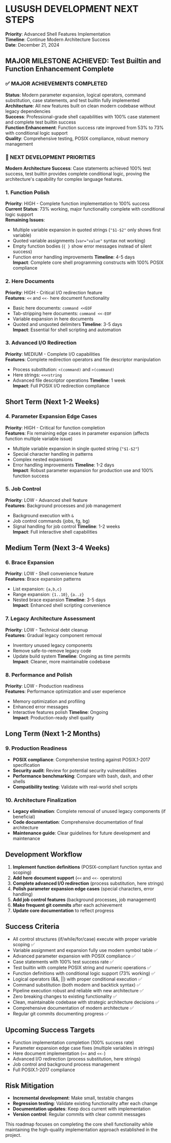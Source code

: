 # LUSUSH DEVELOPMENT NEXT STEPS

**Priority**: Advanced Shell Features Implementation  
**Timeline**: Continue Modern Architecture Success  
**Date**: December 21, 2024

## MAJOR MILESTONE ACHIEVED: Test Builtin and Function Enhancement Complete

### ✅ MAJOR ACHIEVEMENTS COMPLETED
**Status**: Modern parameter expansion, logical operators, command substitution, case statements, and test builtin fully implemented  
**Architecture**: All new features built on clean modern codebase without legacy dependencies  
**Success**: Professional-grade shell capabilities with 100% case statement and complete test builtin success  
**Function Enhancement**: Function success rate improved from 53% to 73% with conditional logic support  
**Quality**: Comprehensive testing, POSIX compliance, robust memory management

### 🎯 NEXT DEVELOPMENT PRIORITIES

**Modern Architecture Success**: Case statements achieved 100% test success, test builtin provides complete conditional logic, proving the architecture's capability for complex language features.

### 1. Function Polish
**Priority**: HIGH - Complete function implementation to 100% success  
**Current Status**: 73% working, major functionality complete with conditional logic support  
**Remaining Issues**:
- Multiple variable expansion in quoted strings (`"$1-$2"` only shows first variable)
- Quoted variable assignments (`var="value"` syntax not working)
- Empty function bodies (`{ }` show error messages instead of silent success)
- Function error handling improvements
**Timeline**: 4-5 days  
**Impact**: Complete core shell programming constructs with 100% POSIX compliance

### 2. Here Documents
**Priority**: HIGH - Critical I/O redirection feature  
**Features**: `<<` and `<<-` here document functionality  
- Basic here documents: `command <<EOF`
- Tab-stripping here documents: `command <<-EOF`
- Variable expansion in here documents
- Quoted and unquoted delimiters
**Timeline**: 3-5 days  
**Impact**: Essential for shell scripting and automation

### 3. Advanced I/O Redirection
**Priority**: MEDIUM - Complete I/O capabilities  
**Features**: Complete redirection operators and file descriptor manipulation  
- Process substitution: `<(command)` and `>(command)`
- Here strings: `<<<string`
- Advanced file descriptor operations
**Timeline**: 1 week  
**Impact**: Full POSIX I/O redirection compliance

## Short Term (Next 1-2 Weeks)

### 4. Parameter Expansion Edge Cases
**Priority**: HIGH - Critical for function completion  
**Features**: Fix remaining edge cases in parameter expansion (affects function multiple variable issue)  
- Multiple variable expansion in single quoted string (`"$1-$2"`)
- Special character handling in patterns
- Complex nested expansions
- Error handling improvements
**Timeline**: 1-2 days  
**Impact**: Robust parameter expansion for production use and 100% function success

### 5. Job Control
**Priority**: LOW - Advanced shell feature  
**Features**: Background processes and job management  
- Background execution with `&`
- Job control commands (jobs, fg, bg)
- Signal handling for job control
**Timeline**: 1-2 weeks  
**Impact**: Full interactive shell capabilities

## Medium Term (Next 3-4 Weeks)

### 6. Brace Expansion
**Priority**: LOW - Shell convenience feature  
**Features**: Brace expansion patterns  
- List expansion: `{a,b,c}`
- Range expansion: `{1..10}`, `{a..z}`
- Nested brace expansion
**Timeline**: 3-5 days  
**Impact**: Enhanced shell scripting convenience

### 7. Legacy Architecture Assessment
**Priority**: LOW - Technical debt cleanup  
**Features**: Gradual legacy component removal  
- Inventory unused legacy components
- Remove safe-to-remove legacy code
- Update build system
**Timeline**: Ongoing as time permits  
**Impact**: Cleaner, more maintainable codebase

### 8. Performance and Polish
**Priority**: LOW - Production readiness  
**Features**: Performance optimization and user experience  
- Memory optimization and profiling
- Enhanced error messages
- Interactive features polish
**Timeline**: Ongoing  
**Impact**: Production-ready shell quality

## Long Term (Next 1-2 Months)

### 9. Production Readiness
- **POSIX compliance**: Comprehensive testing against POSIX.1-2017 specification
- **Security audit**: Review for potential security vulnerabilities
- **Performance benchmarking**: Compare with bash, dash, and other shells
- **Compatibility testing**: Validate with real-world shell scripts

### 10. Architecture Finalization
- **Legacy elimination**: Complete removal of unused legacy components (if beneficial)
- **Code documentation**: Comprehensive documentation of final architecture
- **Maintenance guide**: Clear guidelines for future development and maintenance

## Development Workflow

1. **Implement function definitions** (POSIX-compliant function syntax and scoping)
2. **Add here document support** (`<<` and `<<-` operators)
3. **Complete advanced I/O redirection** (process substitution, here strings)
4. **Polish parameter expansion edge cases** (special characters, error handling)
5. **Add job control features** (background processes, job management)
6. **Make frequent git commits** after each achievement
7. **Update core documentation** to reflect progress

## Success Criteria

- All control structures (if/while/for/case) execute with proper variable scoping ✅
- Variable assignment and expansion fully use modern symbol table ✅
- Advanced parameter expansion with POSIX compliance ✅
- Case statements with 100% test success rate ✅
- Test builtin with complete POSIX string and numeric operations ✅
- Function definitions with conditional logic support (73% working) ✅
- Logical operators (&&, ||) with proper conditional execution ✅
- Command substitution (both modern and backtick syntax) ✅
- Pipeline execution robust and reliable with new architecture ✅
- Zero breaking changes to existing functionality ✅
- Clean, maintainable codebase with strategic architecture decisions ✅
- Comprehensive documentation of modern architecture ✅
- Regular git commits documenting progress ✅

## Upcoming Success Targets
- Function implementation completion (100% success rate)
- Parameter expansion edge case fixes (multiple variables in strings)
- Here document implementation (`<<` and `<<-`)
- Advanced I/O redirection (process substitution, here strings)
- Job control and background process management
- Full POSIX.1-2017 compliance

## Risk Mitigation

- **Incremental development**: Make small, testable changes
- **Regression testing**: Validate existing functionality after each change
- **Documentation updates**: Keep docs current with implementation
- **Version control**: Regular commits with clear commit messages

This roadmap focuses on completing the core shell functionality while maintaining the high-quality implementation approach established in the project.
